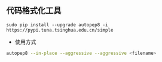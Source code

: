 ## 代码格式化工具
```
sudo pip install --upgrade autopep8 -i https://pypi.tuna.tsinghua.edu.cn/simple 
```
- 使用方式
```bash
autopep8 --in-place --aggressive --aggressive <filename>
```
